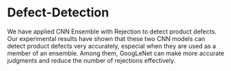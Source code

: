 # Defect-Detection
We have applied CNN Ensemble with Rejection
to detect product defects. Our experimental results have
shown that these two CNN models can detect product
defects very accurately, especial when they are used as a
member of an ensemble. Among them, GoogLeNet can
make more accurate judgments and reduce the number of
rejections effectively. 
